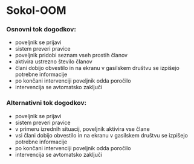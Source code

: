 # Sokol-OOM
### Osnovni tok dogodkov:
- poveljnik se prijavi
- sistem preveri pravice
- poveljnik pridobi seznam vseh prostih članov
- aktivira ustrezno število članov
- člani dobijo obvestilo in na ekranu v gasilskem društvu se izpišejo potrebne informacije
- po končani intervenciji poveljnik odda poročilo
- intervencija se avtomatsko zaključi

### Alternativni tok dogodkov:
- poveljnik se prijavi
- sistem preveri pravice
- v primeru izrednih situacij, poveljnik aktivira vse člane
- vsi člani dobijo obvestilo in na ekranu v gasilskem društvu se izpišejo potrebne informacije
- po končani intervenciji poveljnik odda poročilo
- intervencija se avtomatsko zaključi
